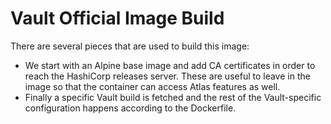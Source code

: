 # Vault Official Image Build

There are several pieces that are used to build this image:

* We start with an Alpine base image and add CA certificates in order to reach
  the HashiCorp releases server. These are useful to leave in the image so that
  the container can access Atlas features as well.
* Finally a specific Vault build is fetched and the rest of the Vault-specific
  configuration happens according to the Dockerfile.
